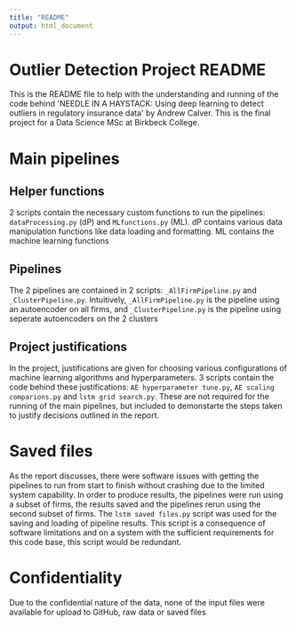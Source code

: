 ```yaml
---
title: "README"
output: html_document
---
```


# Outlier Detection Project README

This is the README file to help with the understanding and running of the code behind 'NEEDLE IN A HAYSTACK: Using deep learning to detect outliers in regulatory insurance data' by Andrew Calver. This is the final project for a Data Science MSc at Birkbeck College.

# Main pipelines

## Helper functions

2 scripts contain the necessary custom functions to run the pipelines: `dataProcessing.py` (dP) and `MLfunctions.py` (ML). dP contains various data manipulation functions like data loading and formatting. ML contains the machine learning functions 

## Pipelines

The 2 pipelines are contained in 2 scripts: `_AllFirmPipeline.py` and `_ClusterPipeline.py`. Intuitively, `_AllFirmPipeline.py` is the pipeline using an autoencoder on all firms, and `_ClusterPipeline.py` is the pipeline using seperate autoencoders on the 2 clusters

## Project justifications
In the project, justifications are given for choosing various configurations of machine learning algorithms and hyperparameters. 3 scripts contain the code behind these justifications: `AE hyperparameter tune.py`, `AE scaling comparions.py` and `lstm grid search.py`. These are not required for the running of the main pipelines, but included to demonstarte the steps taken to justify decisions outlined in the report.

# Saved files
As the report discusses, there were software issues with getting the pipelines to run from start to finish without crashing due to the limited system capability. In order to produce results, the pipelines were run using a subset of firms, the results saved and the pipelines rerun using the second subset of firms. The `lstm saved files.py` script was used for the saving and loading of pipeline results. This script is a consequence of software limitations and on a system with the sufficient requirements for this code base, this script would be redundant.

# Confidentiality
Due to the confidential nature of the data, none of the input files were available for upload to GitHub, raw data or saved files